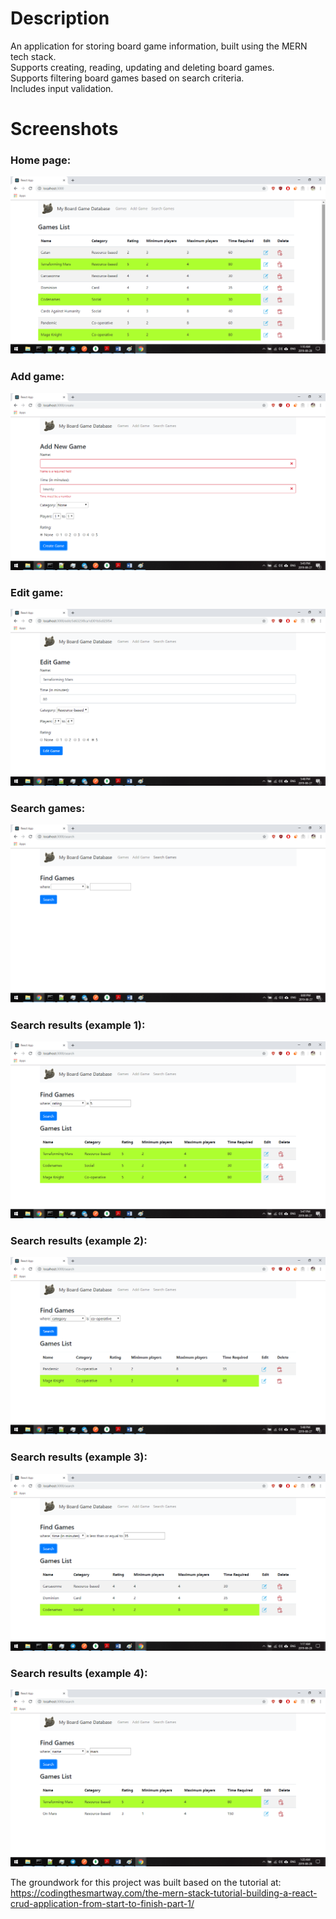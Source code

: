 # Description

An application for storing board game information, built using the MERN tech stack.  
Supports creating, reading, updating and deleting board games.  
Supports filtering board games based on search criteria.  
Includes input validation.  

# Screenshots

### Home page: 

![Home page](/screenshots/gameslist.png?raw=true)

### Add game:  

![Add game](/screenshots/addgamevalidation.png?raw=true)

### Edit game:  

![Edit game](/screenshots/editgame.png?raw=true)

### Search games: 
 
![Search games](/screenshots/filtergameshome.png?raw=true)

### Search results (example 1):  

![Search results (example 1)](/screenshots/filtergames1.png?raw=true)

### Search results (example 2):  

![Search results (example 2)](/screenshots/filtergames2.png?raw=true)

### Search results (example 3):  

![Search results (example 3)](/screenshots/filtergames3.png?raw=true)

### Search results (example 4):  

![Search results (example 4)](/screenshots/filtergames4.png?raw=true)
  
  
The groundwork for this project was built based on the tutorial at: 
https://codingthesmartway.com/the-mern-stack-tutorial-building-a-react-crud-application-from-start-to-finish-part-1/
